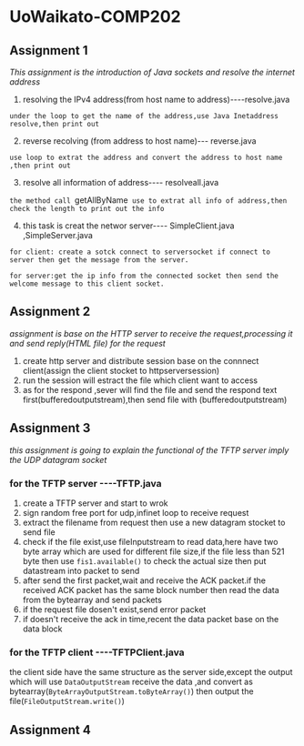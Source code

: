 # UoWaikato-COMP202

## Assignment 1 
*This assignment is the introduction of Java sockets and resolve the internet address*
1.  resolving the IPv4 address(from host name to address)----resolve.java

```under the loop to get the name of the address,use Java Inetaddress resolve,then print out```

2.  reverse recolving (from address to host name)--- reverse.java

```use loop to extrat the address and convert the address to host name ,then print out```

3.  resolve all information of address---- resolveall.java

```the method call ```getAllByName``` use to extrat all info of address,then check the length to print out the info```

4.  this task is creat the networ server---- SimpleClient.java ,SimpleServer.java  

```for client: create a sotck connect to serversocket if connect to server then get the message from the server.```

```for server:get the ip info from the connected socket then send the welcome message to this client socket.```

## Assignment 2
*assignment is base on the HTTP server to receive the request,processing it and send reply(HTML file) for the request*
1. create http server and distribute session base on the connnect client(assign the client stocket to httpserversession) 
2. run the session will estract the file which client want to access
3. as for the respond ,sever will find the file and send the respond text first(bufferedoutputstream),then send file with (bufferedoutputstream)

## Assignment 3
*this assignment is going to explain the functional of the TFTP server imply the UDP datagram socket*
### for the TFTP server ----TFTP.java
1. create a TFTP server and start to wrok
2. sign random free port for udp,infinet loop to receive request
3. extract the filename from request then use a new datagram stocket to send file
4. check if the file exist,use fileInputstream to read data,here have two byte array which are used for different file size,if the file less than 521 byte then use `fis1.available()` to check the actual size then put datastream into packet to send
5. after send the first packet,wait and receive the ACK packet.if the received ACK packet has the same block number then read the data from the bytearray and send packets
6. if the request file dosen't exist,send error packet
7. if doesn't receive the ack in time,recent the data packet base on the data block
### for the TFTP client ----TFTPClient.java
the client side have the same structure as the server side,except the output which will use `DataOutputStream` receive the data ,and convert as bytearray(`ByteArrayOutputStream.toByteArray()`) then output the file(`FileOutputStream.write()`)

## Assignment 4



	
